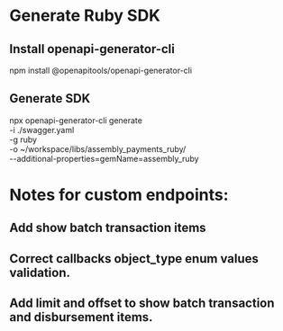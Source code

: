 # Generate Ruby SDK
## Install openapi-generator-cli
npm install @openapitools/openapi-generator-cli

## Generate SDK
npx openapi-generator-cli generate \
    -i ./swagger.yaml \
    -g ruby \
    -o ~/workspace/libs/assembly_payments_ruby/ \
    --additional-properties=gemName=assembly_ruby

# Notes for custom endpoints:
## Add show batch transaction items
## Correct callbacks object_type enum values validation.
## Add limit and offset to show batch transaction and disbursement items.